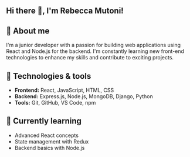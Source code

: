 ## Hi there 👋, I'm Rebecca Mutoni!

## 🚀 About me
I'm a junior developer with a passion for building web applications using React and Node.js for the backend. I'm constantly learning new front-end technologies to enhance my skills and contribute to exciting projects.

## 🔎 Technologies & tools
- **Frontend:** React, JavaScript, HTML, CSS
- **Backend:** Express.js, Node.js, MongoDB, Django, Python
- **Tools:** Git, GitHub, VS Code, npm

## 🌱 Currently learning
- Advanced React concepts
- State management with Redux
- Backend basics with Node.js

